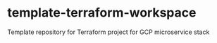 # template-terraform-workspace
Template repository for Terraform project for GCP microservice stack
